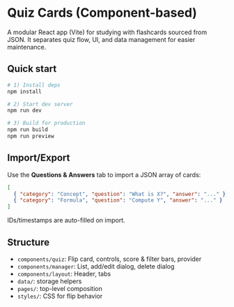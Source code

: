 # Quiz Cards (Component-based)

A modular React app (Vite) for studying with flashcards sourced from JSON. It separates quiz flow, UI, and data management for easier maintenance.

## Quick start

```bash
# 1) Install deps
npm install

# 2) Start dev server
npm run dev

# 3) Build for production
npm run build
npm run preview
```

## Import/Export

Use the **Questions & Answers** tab to import a JSON array of cards:
```json
[
  { "category": "Concept", "question": "What is X?", "answer": "..." },
  { "category": "Formula", "question": "Compute Y", "answer": "..." }
]
```
IDs/timestamps are auto-filled on import.

## Structure

- `components/quiz`: Flip card, controls, score & filter bars, provider
- `components/manager`: List, add/edit dialog, delete dialog
- `components/layout`: Header, tabs
- `data/`: storage helpers
- `pages/`: top-level composition
- `styles/`: CSS for flip behavior
